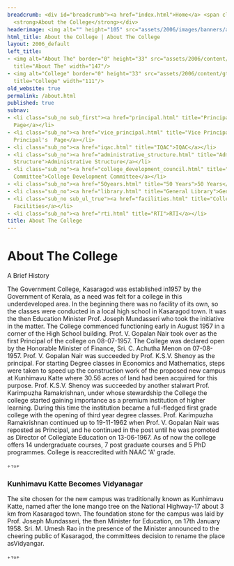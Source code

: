 ```yaml
---
breadcrumb: <div id="breadcrumb"><a href="index.html">Home</a> <span class="breadcrumb_spacer">&gt;</span>
  <strong>About the College</strong></div>
headerimage: <img alt="" height="105" src="assets/2006/images/banners/about.jpg" width="472"/>
html_title: About the College | About The College
layout: 2006_default
left_title:
- <img alt="About The" border="0" height="33" src="assets/2006/content/gt/6c823ce509233ee7077ed1b754cb8830.png"
  title="About The" width="147"/>
- <img alt="College" border="0" height="33" src="assets/2006/content/gt/50e0a1247d4d2e8d760ae187462b9408.png"
  title="College" width="111"/>
old_website: true
permalink: /about.html
published: true
subnav:
- <li class="sub_no sub_first"><a href="principal.html" title="Principal's Page">Principal's
  Page</a></li>
- <li class="sub_no"><a href="vice_principal.html" title="Vice Principal's  Page">Vice
  Principal's  Page</a></li>
- <li class="sub_no"><a href="iqac.html" title="IQAC">IQAC</a></li>
- <li class="sub_no"><a href="administrative_structure.html" title="Administrative
  Structure">Administrative Structure</a></li>
- <li class="sub_no"><a href="college_development_council.html" title="College Development
  Committee">College Development Committee</a></li>
- <li class="sub_no"><a href="50years.html" title="50 Years">50 Years</a></li>
- <li class="sub_no"><a href="library.html" title="General Library">General Library</a></li>
- <li class="sub_no sub_ul_true"><a href="facilities.html" title="College Facilities">College
  Facilities</a></li>
- <li class="sub_no"><a href="rti.html" title="RTI">RTI</a></li>
title: About The College
---
```


# About The College

A Brief History

The Government College, Kasaragod was established in1957 by the Government of
Kerala, as a need was felt for a college in this underdeveloped area. In the
beginning there was no facility of its own, so the classes were conducted in a
local high school in Kasaragod town. It was the then Education Minister Prof.
Joseph Mundasseri who took the initiative in the matter. The College commenced
functioning early in August 1957 in a corner of the High School building.
Prof. V. Gopalan Nair took over as the first Principal of the college on
08-07-1957. The College was declared open by the Honorable Minister of
Finance, Sri. C. Achutha Menon on 07-08-1957. Prof. V. Gopalan Nair was
succeeded by Prof. K.S.V. Shenoy as the principal. For starting Degree classes
in Economics and Mathematics, steps were taken to speed up the construction
work of the proposed new campus at Kunhimavu Katte where 30.56 acres of land
had been acquired for this purpose. Prof. K.S.V. Shenoy was succeeded by
another stalwart Prof. Karimpuzha Ramakrishnan, under whose stewardship the
College the college started gaining importance as a premium institution of
higher learning. During this time the institution became a full-fledged first
grade college with the opening of third year degree classes. Prof. Karimpuzha
Ramakrishnan continued up to 19-11-1962 when Prof. V. Gopalan Nair was
reposted as Principal, and he continued in the post until he was promoted as
Director of Collegiate Education on 13-06-1967. As of now the college offers
14 undergraduate courses, 7 post graduate courses and 5 PhD programmes.
College is reaccredited with NAAC 'A' grade.

![](assets/2006/img/article/top_link_0.gif)

### Kunhimavu Katte Becomes Vidyanagar

The site chosen for the new campus was traditionally known as Kunhimavu Katte,
named after the lone mango tree on the National Highway-17 about 3 km from
Kasaragod town. The foundation stone for the campus was laid by Prof. Joseph
Mundasseri, the then Minister for Education, on 17th January 1958. Sri. M.
Umesh Rao in the presence of the Minister announced to the cheering public of
Kasaragod, the committees decision to rename the place asVidyangar.

![](assets/2006/img/article/top_link_0.gif)